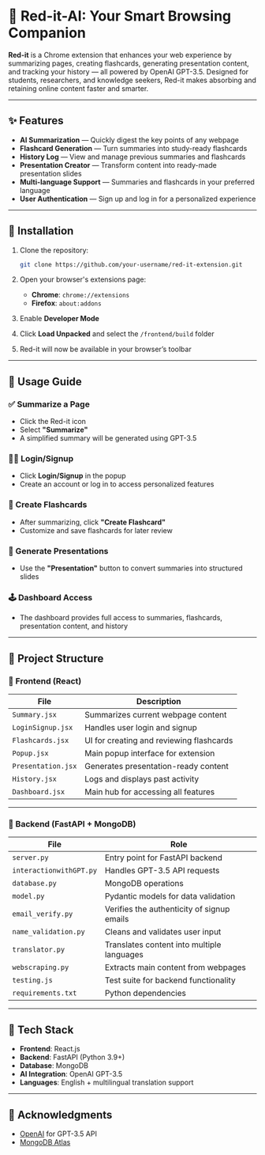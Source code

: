 # 🧠 Red-it-AI: Your Smart Browsing Companion

**Red-it** is a Chrome extension that enhances your web experience by summarizing pages, creating flashcards, generating presentation content, and tracking your history — all powered by OpenAI GPT-3.5. Designed for students, researchers, and knowledge seekers, Red-it makes absorbing and retaining online content faster and smarter.

---

## ✨ Features

-  **AI Summarization** — Quickly digest the key points of any webpage
-  **Flashcard Generation** — Turn summaries into study-ready flashcards
-  **History Log** — View and manage previous summaries and flashcards
-  **Presentation Creator** — Transform content into ready-made presentation slides
-  **Multi-language Support** — Summaries and flashcards in your preferred language
-  **User Authentication** — Sign up and log in for a personalized experience

---

## 🚀 Installation

1. Clone the repository:
   ```bash
   git clone https://github.com/your-username/red-it-extension.git

2. Open your browser's extensions page:
   - **Chrome**: `chrome://extensions`
   - **Firefox**: `about:addons`

3. Enable **Developer Mode**

4. Click **Load Unpacked** and select the `/frontend/build` folder

5. Red-it will now be available in your browser’s toolbar

---

## 🧪 Usage Guide

### ✅ Summarize a Page
- Click the Red-it icon
- Select **"Summarize"**
- A simplified summary will be generated using GPT-3.5

### 🧑‍💼 Login/Signup
- Click **Login/Signup** in the popup
- Create an account or log in to access personalized features

### 📌 Create Flashcards
- After summarizing, click **"Create Flashcard"**
- Customize and save flashcards for later review

### 🎤 Generate Presentations
- Use the **"Presentation"** button to convert summaries into structured slides

### 🕹️ Dashboard Access
- The dashboard provides full access to summaries, flashcards, presentation content, and history

---

## 🧱 Project Structure

### 🔧 Frontend (React)

| File             | Description                                |
|------------------|--------------------------------------------|
| `Summary.jsx`     | Summarizes current webpage content         |
| `LoginSignup.jsx` | Handles user login and signup              |
| `Flashcards.jsx`  | UI for creating and reviewing flashcards   |
| `Popup.jsx`       | Main popup interface for extension         |
| `Presentation.jsx`| Generates presentation-ready content       |
| `History.jsx`     | Logs and displays past activity            |
| `Dashboard.jsx`   | Main hub for accessing all features        |

---

### 🧠 Backend (FastAPI + MongoDB)

| File                    | Role                                           |
|-------------------------|------------------------------------------------|
| `server.py`             | Entry point for FastAPI backend                |
| `interactionwithGPT.py`| Handles GPT-3.5 API requests                    |
| `database.py`           | MongoDB operations                             |
| `model.py`              | Pydantic models for data validation            |
| `email_verify.py`       | Verifies the authenticity of signup emails     |
| `name_validation.py`    | Cleans and validates user input                |
| `translator.py`         | Translates content into multiple languages     |
| `webscraping.py`        | Extracts main content from webpages            |
| `testing.js`            | Test suite for backend functionality           |
| `requirements.txt`      | Python dependencies                            |

---

## 🧠 Tech Stack

- **Frontend**: React.js
- **Backend**: FastAPI (Python 3.9+)
- **Database**: MongoDB
- **AI Integration**: OpenAI GPT-3.5
- **Languages**: English + multilingual translation support

---

## 🙌 Acknowledgments

- [OpenAI](https://openai.com/) for GPT-3.5 API  
- [MongoDB Atlas](https://www.mongodb.com/cloud/atlas)  

